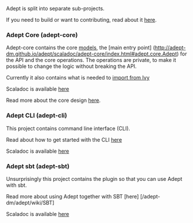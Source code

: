 Adept is split into separate sub-projects.

If you need to build or want to contributing, read about it [here](/adept-dm/adept/wiki/Contribute).

### Adept Core (adept-core)
Adept-core contains the core [models](http://adept-dm.github.io/adept/scaladoc/adept-core/index.html#adept.core.models.package), the [main entry point] (http://adept-dm.github.io/adept/scaladoc/adept-core/index.html#adept.core.Adept) for the API and the core operations. The operations are private, to make it possible to change the logic without breaking the API.

Currently it also contains what is needed to [import from Ivy](http://adept-dm.github.io/adept/scaladoc/adept-core/index.html#adept.ivy.IvyImport$)

Scaladoc is available [here](http://adept-dm.github.io/adept/scaladoc/adept-core/index.html)

Read more about the core design [here](/adept-dm/adept/wiki/Design). 


### Adept CLI (adept-cli)
This project contains command line interface (CLI).

Read about how to get started with the CLI [here](/adept-dm/adept/wiki/Design)

Scaladoc is available [here](http://adept-dm.github.io/adept/scaladoc/adept-cli/index.html)


### Adept sbt (adept-sbt)
Unsurprisingly this project contains the plugin so that you can use Adept with sbt.

Read more about using Adept together with SBT [here] [/adept-dm/adept/wiki/SBT]

Scaladoc is available [here](http://adept-dm.github.io/adept/scaladoc/adept-sbt/index.html)